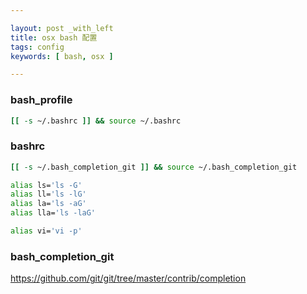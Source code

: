 ```yaml
---

layout: post _with_left
title: osx bash 配置
tags: config
keywords: [ bash, osx ]

---
```

### bash_profile

```sh
[[ -s ~/.bashrc ]] && source ~/.bashrc
```

### bashrc

```sh
[[ -s ~/.bash_completion_git ]] && source ~/.bash_completion_git

alias ls='ls -G'
alias ll='ls -lG'
alias la='ls -aG'
alias lla='ls -laG'

alias vi='vi -p'
```

### bash_completion\_git

https://github.com/git/git/tree/master/contrib/completion
